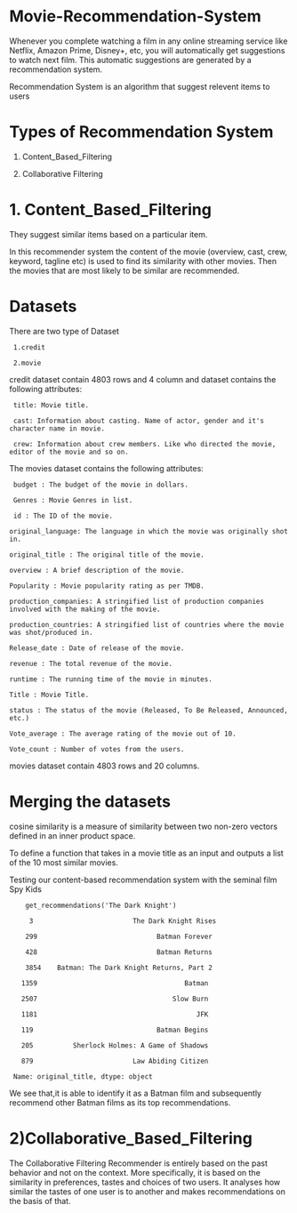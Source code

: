 # Movie-Recommendation-System

   Whenever you complete watching a film in any online streaming service like Netflix, Amazon Prime, Disney+, etc, you will automatically get suggestions to watch next film. This automatic suggestions are generated by a recommendation system.

   Recommendation System is an algorithm that suggest relevent items to users

   # Types of Recommendation System

   1. Content_Based_Filtering

   2. Collaborative Filtering

   # 1. Content_Based_Filtering

   They suggest similar items based on a particular item.

   In this recommender system the content of the movie (overview, cast, crew, keyword, tagline etc) is used to find its similarity with other movies. Then the movies that are most likely to be similar are recommended.

   # Datasets

 There are two type of Dataset

     1.credit

     2.movie

 credit dataset contain 4803 rows and 4 column and dataset contains the following attributes:

     title: Movie title.

     cast: Information about casting. Name of actor, gender and it's character name in movie.

     crew: Information about crew members. Like who directed the movie, editor of the movie and so on.

The movies dataset contains the following attributes:

     budget : The budget of the movie in dollars.

     Genres : Movie Genres in list.

     id : The ID of the movie.

    original_language: The language in which the movie was originally shot in.

    original_title : The original title of the movie.

    overview : A brief description of the movie.

    Popularity : Movie popularity rating as per TMDB.

    production_companies: A stringified list of production companies involved with the making of the movie.

    production_countries: A stringified list of countries where the movie was shot/produced in.

    Release_date : Date of release of the movie.

    revenue : The total revenue of the movie.

    runtime : The running time of the movie in minutes.

    Title : Movie Title.

    status : The status of the movie (Released, To Be Released, Announced, etc.)

    Vote_average : The average rating of the movie out of 10.

    Vote_count : Number of votes from the users.

   movies dataset contain 4803 rows and 20 columns.

   # Merging the datasets

  cosine similarity is a measure of similarity between two non-zero vectors defined in an inner product space.

  To define a function that takes in a movie title as an input and outputs a list of the 10 most similar movies.

  Testing our content-based recommendation system with the seminal film Spy Kids
    
        get_recommendations('The Dark Knight')

         3                         The Dark Knight Rises

        299                              Batman Forever

        428                              Batman Returns

        3854    Batman: The Dark Knight Returns, Part 2

       1359                                     Batman

       2507                                  Slow Burn

       1181                                        JFK

       119                               Batman Begins

       205          Sherlock Holmes: A Game of Shadows

       879                         Law Abiding Citizen

     Name: original_title, dtype: object

We see that,it is able to identify it as a Batman film and subsequently recommend other Batman films as its top recommendations.

# 2)Collaborative_Based_Filtering

The Collaborative Filtering Recommender is entirely based on the past behavior and not on the context. More specifically, it is based on the similarity in preferences, tastes and choices of two users. It analyses how similar the tastes of one user is to another and makes recommendations on the basis of that.
        
